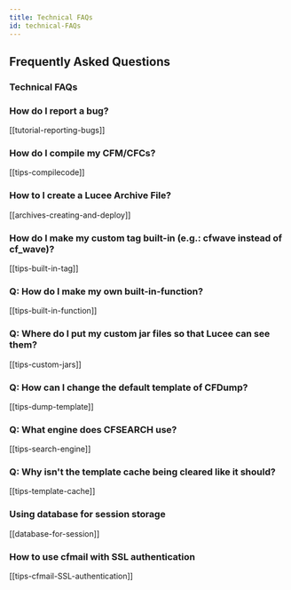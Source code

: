 ```yaml
---
title: Technical FAQs
id: technical-FAQs
---
```


## Frequently Asked Questions ##

### Technical FAQs ###

### How do I report a bug? ###

[[tutorial-reporting-bugs]]

### How do I compile my CFM/CFCs? ###

[[tips-compilecode]]

### How to I create a Lucee Archive File? ###

[[archives-creating-and-deploy]]

### How do I make my custom tag built-in (e.g.: cfwave instead of cf_wave)? ###

[[tips-built-in-tag]]

### Q: How do I make my own built-in-function? ###

[[tips-built-in-function]]

### Q: Where do I put my custom jar files so that Lucee can see them? ###

[[tips-custom-jars]]

### Q: How can I change the default template of CFDump? ###

[[tips-dump-template]]

### Q: What engine does CFSEARCH use? ###

[[tips-search-engine]]

### Q: Why isn't the template cache being cleared like it should? ###

[[tips-template-cache]]

### Using database for session storage ###

[[database-for-session]]

### How to use cfmail with SSL authentication ###

[[tips-cfmail-SSL-authentication]]
